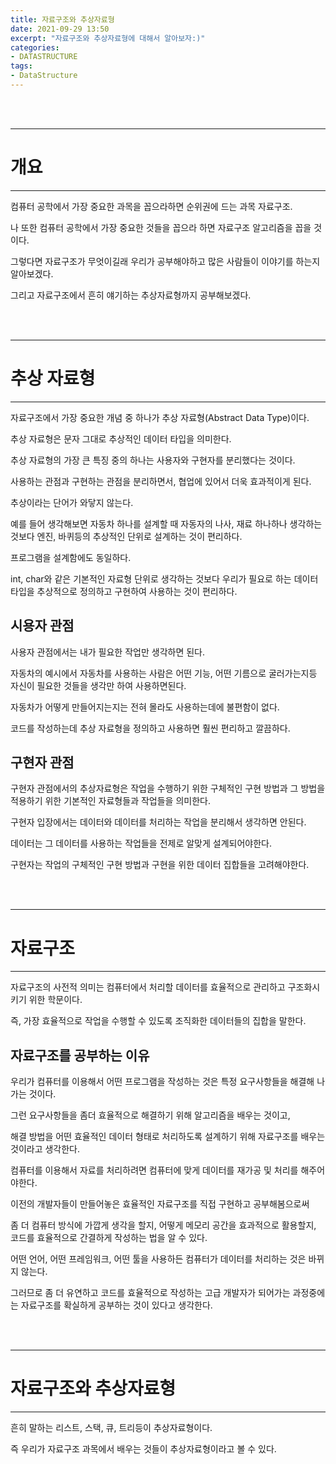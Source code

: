 ```yaml
---
title: 자료구조와 추상자료형
date: 2021-09-29 13:50
excerpt: "자료구조와 추상자료형에 대해서 알아보자:)"
categories:
- DATASTRUCTURE
tags:
- DataStructure
---
```



<br />
<br />

---

# 개요

---

컴퓨터 공학에서 가장 중요한 과목을 꼽으라하면 순위권에 드는 과목 자료구조.

나 또한 컴퓨터 공학에서 가장 중요한 것들을 꼽으라 하면 자료구조 알고리즘을 꼽을 것이다.

그렇다면 자료구조가 무엇이길래 우리가 공부해야하고 많은 사람들이 이야기를 하는지 알아보겠다.

그리고 자료구조에서 흔히 얘기하는 추상자료형까지 공부해보겠다.


<br />
<br />

---

# 추상 자료형

---

자료구조에서 가장 중요한 개념 중 하나가 추상 자료형(Abstract Data Type)이다.

추상 자료형은 문자 그대로 추상적인 데이터 타입을 의미한다.

추상 자료형의 가장 큰 특징 중의 하나는 사용자와 구현자를 분리했다는 것이다.

사용하는 관점과 구현하는 관점을 분리하면서, 협업에 있어서 더욱 효과적이게 된다.

추상이라는 단어가 와닿지 않는다.

예를 들어 생각해보면 자동차 하나를 설계할 때 자동자의 나사, 재료 하나하나 생각하는 것보다 엔진, 바퀴등의 추상적인 단위로 설계하는 것이 편리하다.

프로그램을 설계함에도 동일하다. 

int, char와 같은 기본적인 자료형 단위로 생각하는 것보다 우리가 필요로 하는 데이터 타입을 추상적으로 정의하고 구현하여 사용하는 것이 편리하다.

## 시용자 관점

사용자 관점에서는 내가 필요한 작업만 생각하면 된다. 

자동차의 예시에서 자동차를 사용하는 사람은 어떤 기능, 어떤 기름으로 굴러가는지등 자신이 필요한 것들을 생각만 하여 사용하면된다.

자동차가 어떻게 만들어지는지는 전혀 몰라도 사용하는데에 불편함이 없다.

코드를 작성하는데 추상 자료형을 정의하고 사용하면 훨씬 편리하고 깔끔하다.

## 구현자 관점

구현자 관점에서의 추상자료형은 작업을 수행하기 위한 구체적인 구현 방법과 그 방법을 적용하기 위한 기본적인 자료형들과 작업들을 의미한다.

구현자 입장에서는 데이터와 데이터를 처리하는 작업을 분리해서 생각하면 안된다.

데이터는 그 데이터를 사용하는 작업들을 전제로 알맞게 설계되어야한다.

구현자는 작업의 구체적인 구현 방법과 구현을 위한 데이터 집합들을 고려해야한다.




<br />
<br />

---

# 자료구조

---

 자료구조의 사전적 의미는 컴퓨터에서 처리할 데이터를 효율적으로 관리하고 구조화시키기 위한 학문이다. 
 
 즉, 가장 효율적으로 작업을 수행할 수 있도록 조직화한 데이터들의 집합을 말한다.
 
 ## 자료구조를 공부하는 이유
 
 우리가 컴퓨터를 이용해서 어떤 프로그램을 작성하는 것은 특정 요구사항들을 해결해 나가는 것이다.
 
 그런 요구사항들을 좀더 효율적으로 해결하기 위해 알고리즘을 배우는 것이고, 

해결 방법을 어떤 효율적인 데이터 형태로 처리하도록 설계하기 위해 자료구조를 배우는것이라고 생각한다.

컴퓨터를 이용해서 자료를 처리하려면 컴퓨터에 맞게 데이터를 재가공 및 처리를 해주어야한다.

이전의 개발자들이 만들어놓은 효율적인 자료구조를 직접 구현하고 공부해봄으로써 

좀 더 컴퓨터 방식에 가깝게 생각을 할지, 어떻게 메모리 공간을 효과적으로 활용할지, 코드를 효율적으로 간결하게 작성하는 법을 알 수 있다.

어떤 언어, 어떤 프레임워크, 어떤 툴을 사용하든 컴퓨터가 데이터를 처리하는 것은 바뀌지 않는다.

그러므로 좀 더 유연하고 코드를 효율적으로 작성하는 고급 개발자가 되어가는 과정중에는 자료구조를 확실하게 공부하는 것이 있다고 생각한다.

<br />
<br />

---

# 자료구조와 추상자료형

---

흔히 말하는 리스트, 스택, 큐, 트리등이 추상자료형이다. 

즉 우리가 자료구조 과목에서 배우는 것들이 추상자료형이라고 볼 수 있다.

